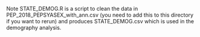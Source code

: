 Note STATE_DEMOG.R is a script to clean the data in PEP_2018_PEPSYASEX_with_ann.csv (you need to add this to this directory if you want to rerun) and produces STATE_DEMOG.csv which is used in the demography analysis.